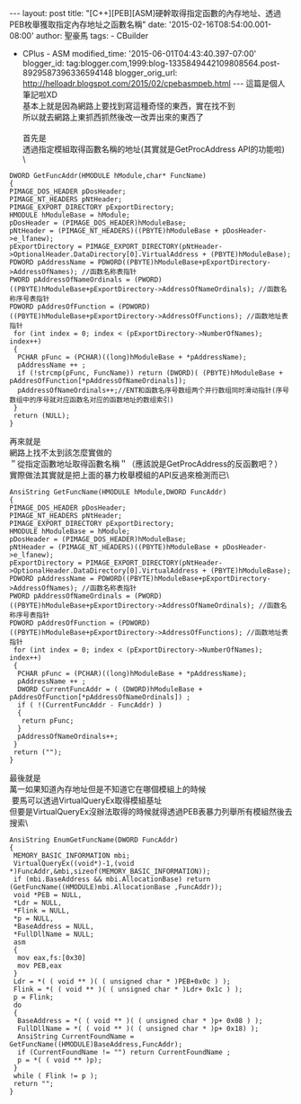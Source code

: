 \-\-- layout: post title:
\"\[C++\]\[PEB\]\[ASM\]硬幹取得指定函數的內存地址、透過PEB枚舉獲取指定內存地址之函數名稱\"
date: \'2015-02-16T08:54:00.001-08:00\' author: 聖豪馬 tags: - CBuilder
- CPlus - ASM modified\_time: \'2015-06-01T04:43:40.397-07:00\'
blogger\_id:
tag:blogger.com,1999:blog-1335849442109808564.post-8929587396336594148
blogger\_orig\_url: http://helloadr.blogspot.com/2015/02/cpebasmpeb.html
\-\-- 這篇是個人筆記啦XD\
基本上就是因為網路上要找到寫這種奇怪的東西，實在找不到\
所以就去網路上東抓西抓然後改一改弄出來的東西了\
\
首先是\
透過指定模組取得函數名稱的地址(其實就是GetProcAddress API的功能啦)\
\

``` {.brush: .cpp;}
DWORD GetFuncAddr(HMODULE hModule,char* FuncName)
{
PIMAGE_DOS_HEADER pDosHeader;
PIMAGE_NT_HEADERS pNtHeader;
PIMAGE_EXPORT_DIRECTORY pExportDirectory;
HMODULE hModuleBase = hModule;
pDosHeader = (PIMAGE_DOS_HEADER)hModuleBase;
pNtHeader = (PIMAGE_NT_HEADERS)((PBYTE)hModuleBase + pDosHeader->e_lfanew);
pExportDirectory = PIMAGE_EXPORT_DIRECTORY(pNtHeader->OptionalHeader.DataDirectory[0].VirtualAddress + (PBYTE)hModuleBase);
PDWORD pAddressName = PDWORD((PBYTE)hModuleBase+pExportDirectory->AddressOfNames); //函数名称表指针
PWORD pAddressOfNameOrdinals = (PWORD)((PBYTE)hModuleBase+pExportDirectory->AddressOfNameOrdinals); //函数名称序号表指针
PDWORD pAddresOfFunction = (PDWORD)((PBYTE)hModuleBase+pExportDirectory->AddressOfFunctions); //函数地址表指针
 for (int index = 0; index < (pExportDirectory->NumberOfNames); index++)
 {
  PCHAR pFunc = (PCHAR)((long)hModuleBase + *pAddressName);
  pAddressName ++ ;
  if (!strcmp(pFunc, FuncName)) return (DWORD)( (PBYTE)hModuleBase + pAddresOfFunction[*pAddressOfNameOrdinals]);
  pAddressOfNameOrdinals++;//ENT和函数名序号数组两个并行数组同时滑动指针(序号数组中的序号就对应函数名对应的函数地址的数组索引)
 }
 return (NULL);
}
```

再來就是\
網路上找不太到該怎麼實做的\
＂從指定函數地址取得函數名稱＂（應該說是GetProcAddress的反函數吧？）\
實際做法其實就是把上面的暴力枚舉模組的API反過來檢測而已\

``` {.brush: .cpp;}
AnsiString GetFuncName(HMODULE hModule,DWORD FuncAddr)
{
PIMAGE_DOS_HEADER pDosHeader;
PIMAGE_NT_HEADERS pNtHeader;
PIMAGE_EXPORT_DIRECTORY pExportDirectory;
HMODULE hModuleBase = hModule;
pDosHeader = (PIMAGE_DOS_HEADER)hModuleBase;
pNtHeader = (PIMAGE_NT_HEADERS)((PBYTE)hModuleBase + pDosHeader->e_lfanew);
pExportDirectory = PIMAGE_EXPORT_DIRECTORY(pNtHeader->OptionalHeader.DataDirectory[0].VirtualAddress + (PBYTE)hModuleBase);
PDWORD pAddressName = PDWORD((PBYTE)hModuleBase+pExportDirectory->AddressOfNames); //函数名称表指针
PWORD pAddressOfNameOrdinals = (PWORD)((PBYTE)hModuleBase+pExportDirectory->AddressOfNameOrdinals); //函数名称序号表指针
PDWORD pAddresOfFunction = (PDWORD)((PBYTE)hModuleBase+pExportDirectory->AddressOfFunctions); //函数地址表指针
 for (int index = 0; index < (pExportDirectory->NumberOfNames); index++)
 {
  PCHAR pFunc = (PCHAR)((long)hModuleBase + *pAddressName);
  pAddressName ++ ;
  DWORD CurrentFuncAddr = ( (DWORD)hModuleBase + pAddresOfFunction[*pAddressOfNameOrdinals]) ;
  if ( !(CurrentFuncAddr - FuncAddr) )
  {
   return pFunc;
  }
  pAddressOfNameOrdinals++;
 }
 return ("");
}
```

最後就是\
萬一如果知道內存地址但是不知道它在哪個模組上的時候\
 要馬可以透過VirtualQueryEx取得模組基址\
但要是VirtualQueryEx沒辦法取得的時候就得透過PEB表暴力列舉所有模組然後去搜索\

``` {.brush: .cpp;}
AnsiString EnumGetFuncName(DWORD FuncAddr)
{
 MEMORY_BASIC_INFORMATION mbi;
 VirtualQueryEx((void*)-1,(void *)FuncAddr,&mbi,sizeof(MEMORY_BASIC_INFORMATION));
 if (mbi.BaseAddress && mbi.AllocationBase) return (GetFuncName((HMODULE)mbi.AllocationBase ,FuncAddr));
 void *PEB = NULL,
 *Ldr = NULL,
 *Flink = NULL,
 *p = NULL,
 *BaseAddress = NULL,
 *FullDllName = NULL;
 asm
 {
  mov eax,fs:[0x30]
  mov PEB,eax
 }
 Ldr = *( ( void ** )( ( unsigned char * )PEB+0x0c ) );
 Flink = *( ( void ** )( ( unsigned char * )Ldr+ 0x1c ) );
 p = Flink;
 do
 {
  BaseAddress = *( ( void ** )( ( unsigned char * )p+ 0x08 ) );
  FullDllName = *( ( void ** )( ( unsigned char * )p+ 0x18) );
  AnsiString CurrentFoundName = GetFuncName((HMODULE)BaseAddress,FuncAddr);
  if (CurrentFoundName != "") return CurrentFoundName ;
  p = *( ( void ** )p);
 }
 while ( Flink != p );
 return "";
}
```
